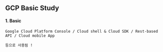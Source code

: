 ## GCP Basic Study

#### 1. Basic

```
Google Cloud Platform Console / Cloud shell & Cloud SDK / Rest-based API / Cloud mobile App

등으로 사용됨 !



```
